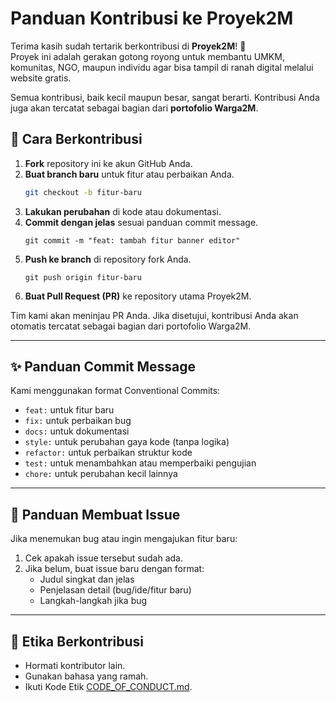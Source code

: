 # Panduan Kontribusi ke Proyek2M

Terima kasih sudah tertarik berkontribusi di **Proyek2M**! 🙌\
Proyek ini adalah gerakan gotong royong untuk membantu UMKM, komunitas, NGO, maupun individu agar bisa tampil di ranah digital melalui website gratis.

Semua kontribusi, baik kecil maupun besar, sangat berarti. Kontribusi Anda juga akan tercatat sebagai bagian dari **portofolio Warga2M**.

## 🚀 Cara Berkontribusi

1. **Fork** repository ini ke akun GitHub Anda.
2. **Buat branch baru** untuk fitur atau perbaikan Anda.
    ```bash
    git checkout -b fitur-baru
    ```
3. **Lakukan perubahan** di kode atau dokumentasi.
4. **Commit dengan jelas** sesuai panduan commit message.
    ```
    git commit -m "feat: tambah fitur banner editor"
    ```
5. **Push ke branch** di repository fork Anda.
    ```
    git push origin fitur-baru
    ```
6. **Buat Pull Request (PR)** ke repository utama Proyek2M.

&#x20;

Tim kami akan meninjau PR Anda. Jika disetujui, kontribusi Anda akan otomatis tercatat sebagai bagian dari portofolio Warga2M.

---

## ✨ Panduan Commit Message

Kami menggunakan format Conventional Commits:

- `feat:` untuk fitur baru
- `fix:` untuk perbaikan bug
- `docs:` untuk dokumentasi
- `style:` untuk perubahan gaya kode (tanpa logika)
- `refactor:` untuk perbaikan struktur kode
- `test:` untuk menambahkan atau memperbaiki pengujian
- `chore:` untuk perubahan kecil lainnya

---

## 🐛 Panduan Membuat Issue

Jika menemukan bug atau ingin mengajukan fitur baru:

1. Cek apakah issue tersebut sudah ada.
2. Jika belum, buat issue baru dengan format:
    - Judul singkat dan jelas
    - Penjelasan detail (bug/ide/fitur baru)
    - Langkah-langkah jika bug

---

## 🤝 Etika Berkontribusi

- Hormati kontributor lain.
- Gunakan bahasa yang ramah.
- Ikuti Kode Etik [CODE_OF_CONDUCT.md](./CODE_OF_CONDUCT.md).
